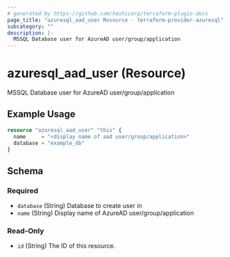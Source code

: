 ```yaml
---
# generated by https://github.com/hashicorp/terraform-plugin-docs
page_title: "azuresql_aad_user Resource - terraform-provider-azuresql"
subcategory: ""
description: |-
  MSSQL Database user for AzureAD user/group/application
---
```


# azuresql_aad_user (Resource)

MSSQL Database user for AzureAD user/group/application

## Example Usage

```terraform
resource "azuresql_aad_user" "this" {
  name     = "<display name of aad user/group/application>"
  database = "example_db"
}
```

<!-- schema generated by tfplugindocs -->
## Schema

### Required

- `database` (String) Database to create user in
- `name` (String) Display name of AzureAD user/group/application

### Read-Only

- `id` (String) The ID of this resource.


